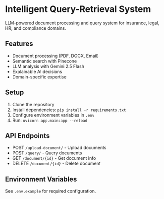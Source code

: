 # Intelligent Query-Retrieval System

LLM-powered document processing and query system for insurance, legal, HR, and compliance domains.

## Features
- Document processing (PDF, DOCX, Email)
- Semantic search with Pinecone
- LLM analysis with Gemini 2.5 Flash
- Explainable AI decisions
- Domain-specific expertise

## Setup
1. Clone the repository
2. Install dependencies: `pip install -r requirements.txt`
3. Configure environment variables in `.env`
4. Run: `uvicorn app.main:app --reload`

## API Endpoints
- POST `/upload-document/` - Upload documents
- POST `/query/` - Query documents
- GET `/document/{id}` - Get document info
- DELETE `/document/{id}` - Delete document

## Environment Variables
See `.env.example` for required configuration.
